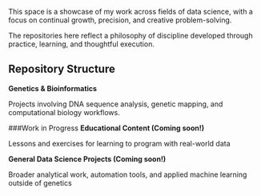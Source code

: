 This space is a showcase of my work across fields of data science, with a focus on continual growth, precision, and creative problem-solving.

The repositories here reflect a philosophy of discipline developed through practice, learning, and thoughtful execution.

## Repository Structure

**Genetics & Bioinformatics**

Projects involving DNA sequence analysis, genetic mapping, and computational biology workflows.


###Work in Progress 
**Educational Content (Coming soon!)**

Lessons and exercises for learning to program with real-world data

**General Data Science Projects (Coming soon!)**

Broader analytical work, automation tools, and applied machine learning outside of genetics 
